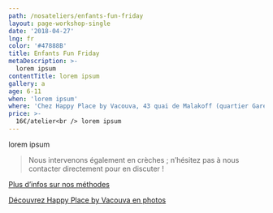 ```yaml
---
path: /nosateliers/enfants-fun-friday
layout: page-workshop-single
date: '2018-04-27'
lng: fr
color: '#47888B'
title: Enfants Fun Friday
metaDescription: >-
  lorem ipsum
contentTitle: lorem ipsum
gallery: a
age: 6-11
when: 'lorem ipsum'
where: 'Chez Happy Place by Vacouva, 43 quai de Malakoff (quartier Gare Sud)'
price: >-
  16€/atelier<br /> lorem ipsum
---
```


lorem ipsum

> Nous intervenons également en crèches ; n’hésitez pas à nous contacter directement pour en discuter !

[Plus d’infos sur nos méthodes](/pedagogie)

[Découvrez Happy Place by Vacouva en photos](/nosateliers#vacouva)

